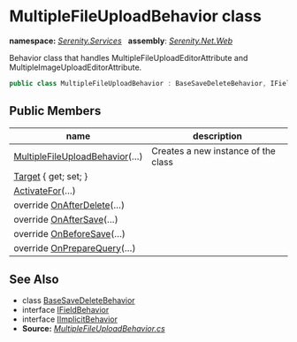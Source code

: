 # MultipleFileUploadBehavior class
**namespace:** *[Serenity.Services](../README.md#serenity.services-namespace)*   **assembly**: *[Serenity.Net.Web](../README.md)*

Behavior class that handles MultipleFileUploadEditorAttribute and MultipleImageUploadEditorAttribute.

```csharp
public class MultipleFileUploadBehavior : BaseSaveDeleteBehavior, IFieldBehavior, IImplicitBehavior
```

## Public Members

| name | description |
| --- | --- |
| [MultipleFileUploadBehavior](MultipleFileUploadBehavior/MultipleFileUploadBehavior.md)(…) | Creates a new instance of the class |
| [Target](MultipleFileUploadBehavior/Target.md) { get; set; } |  |
| [ActivateFor](MultipleFileUploadBehavior/ActivateFor.md)(…) |  |
| override [OnAfterDelete](MultipleFileUploadBehavior/OnAfterDelete.md)(…) |  |
| override [OnAfterSave](MultipleFileUploadBehavior/OnAfterSave.md)(…) |  |
| override [OnBeforeSave](MultipleFileUploadBehavior/OnBeforeSave.md)(…) |  |
| override [OnPrepareQuery](MultipleFileUploadBehavior/OnPrepareQuery.md)(…) |  |

## See Also

* class [BaseSaveDeleteBehavior](../Serenity.Net.Services/BaseSaveDeleteBehavior.md)
* interface [IFieldBehavior](../Serenity.Net.Services/IFieldBehavior.md)
* interface [IImplicitBehavior](../Serenity.Net.Services/IImplicitBehavior.md)
* **Source:** *[MultipleFileUploadBehavior.cs](https://github.com/serenity-is/Serenity/blob/master/src/Serenity.Net.Web/Upload/MultipleFileUploadBehavior.cs)*